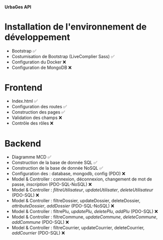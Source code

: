 #### UrbaGes API ####
# Installation de l'environnement de développement
- Bootstrap 	✅
- Costumisation de Bootstrap (LiveComplier Sass) 	✅
- Configuration du Docker 	❌
- Configuration de MongoDB 	❌

# Frontend
- Index.html 	✅
- Configuration des routes 	✅
- Construction des pages 	✅
- Validation des champs 	❌
- Contrôle des rôles 	❌

# Backend
- Diagramme MCD 	✅
- Construction de la base de donnée SQL	✅
- Construction de la base de donnée NoSQL	✅
- Configuration des : database, mongodb, config (PDO) 	❌
- Model & Controller : connexion, déconnexion, changement de mot de passe, *inscription* (PDO-SQL-NoSQL) 	❌
- Model & Controller : *filtreUtilisateur*, *updateUtilisater*, *deleteUtilisateur* (PDO-SQL) 	❌
- Model & Controller : filtreDossier, updateDossier, deleteDossier, *attributeDossier*, *addDossier* (PDO-SQL-NoSQL) 	❌
- Model & Controller : filtrePlu, *updatePlu*, *deletePlu*, *addPlu* (PDO-SQL) 	❌
- Model & Controller : filtreCommune, *updateCommune*, *deleteCommune*, *addCommune*  (PDO-SQL) 	❌
- Model & Controller : filtreCourrier, updateCourrier, deleteCourrier, *addCourrier*  (PDO-SQL) 	❌


